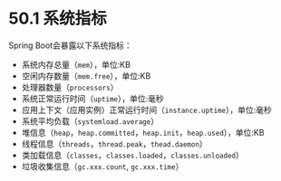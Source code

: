 # 50.1 系统指标

Spring Boot会暴露以下系统指标：

* 系统内存总量（`mem`），单位:KB
* 空闲内存数量（`mem.free`），单位:KB
* 处理器数量（`processors`）
* 系统正常运行时间（`uptime`），单位:毫秒
* 应用上下文（应用实例）正常运行时间（`instance.uptime`），单位:毫秒
* 系统平均负载（`systemload.average`）
* 堆信息（`heap`，`heap.committed`，`heap.init`，`heap.used`），单位:KB
* 线程信息（`threads`，`thread.peak`，`thead.daemon`）
* 类加载信息（`classes`，`classes.loaded`，`classes.unloaded`）
* 垃圾收集信息（`gc.xxx.count`, `gc.xxx.time`）

